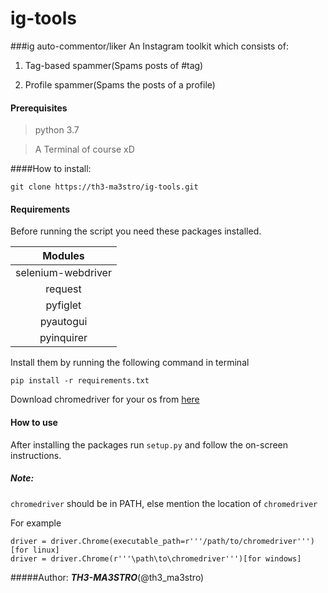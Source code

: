 # ig-tools
###ig auto-commentor/liker
 An Instagram toolkit which consists of:
 
 1. Tag-based spammer(Spams posts of #tag)

2. Profile spammer(Spams the posts of a profile)
#### __Prerequisites__

> python 3.7

> A Terminal of course xD

####How to install:

``` 
git clone https://th3-ma3stro/ig-tools.git
```
#### __Requirements__



Before running the script you need these packages installed.

Modules|
:---:|
selenium-webdriver|
request|
pyfiglet|
pyautogui|
pyinquirer |

Install them by running the following command in terminal
```
pip install -r requirements.txt
```
Download chromedriver for your os from [here](https://sites.google.com/a/chromium.org/chromedriver/downloads)
#### __How to use__

After installing the packages run `setup.py` and follow the on-screen instructions.

##### Note:
`chromedriver` should be in PATH, else mention the location of `chromedriver`

For example
```
driver = driver.Chrome(executable_path=r'''/path/to/chromedriver''') [for linux]
driver = driver.Chrome(r'''\path\to\chromedriver''')[for windows]
```

#####Author: _***TH3-MA3STRO***_(@th3_ma3stro)
 

